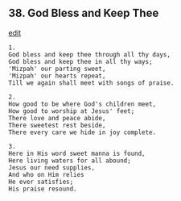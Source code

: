
## 38.  God Bless and Keep Thee
[edit](https://docs.google.com/document/d/1Obl2cLZMifuBH7xRZRfWwQBwd0GY5-K0/edit?mode=html)




    1.
    God bless and keep thee through all thy days, 
    God bless and keep thee in all thy ways; 
    'Mizpah' our parting sweet, 
    'Mizpah' our hearts repeat, 
    Till we again shall meet with songs of praise. 

    2.
    How good to be where God's children meet, 
    How good to worship at Jesus' feet; 
    There love and peace abide, 
    There sweetest rest beside, 
    There every care we hide in joy complete. 

    3.
    Here in His word sweet manna is found, 
    Here living waters for all abound; 
    Jesus our need supplies, 
    And who on Him relies 
    He ever satisfies; 
    His praise resound.
